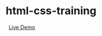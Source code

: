 # html-css-training
 &nbsp; [Live Demo]( https://muhammedfurkanfiruz.github.io/html-css-training/)


